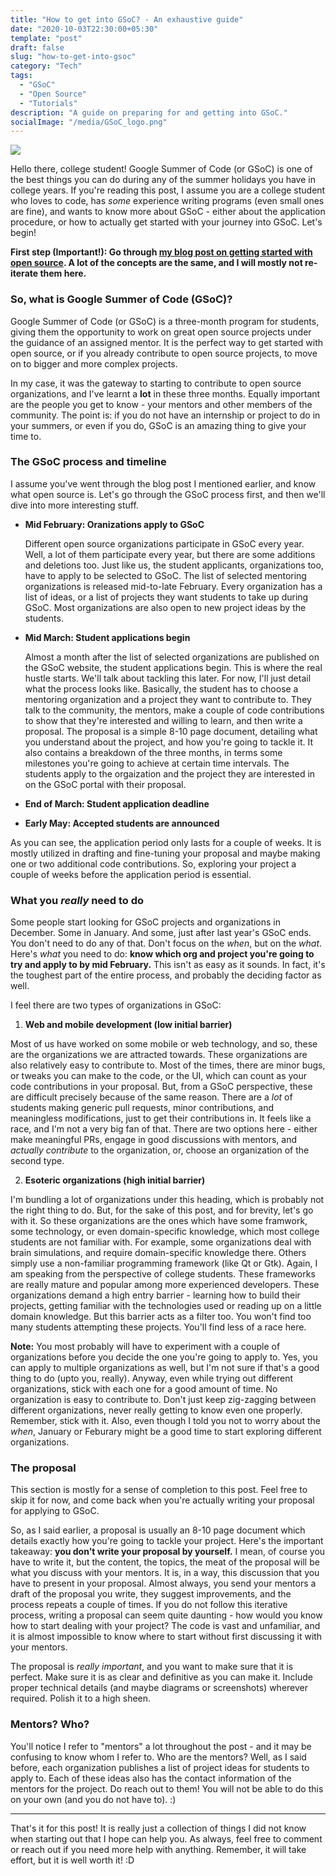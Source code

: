 ```yaml
---
title: "How to get into GSoC? - An exhaustive guide"
date: "2020-10-03T22:30:00+05:30"
template: "post"
draft: false
slug: "how-to-get-into-gsoc"
category: "Tech"
tags:
  - "GSoC"
  - "Open Source"
  - "Tutorials"
description: "A guide on preparing for and getting into GSoC."
socialImage: "/media/GSoC_logo.png"
---
```


![](/media/GSoC_logo.png)

Hello there, college student! Google Summer of Code (or GSoC) is one of the best things you can do during any of the summer holidays you have in college years. If you're reading this post, I assume you are a college student who loves to code, has _some_ experience writing programs (even small ones are fine), and wants to know more about GSoC - either about the application procedure, or how to actually get started with your journey into GSoC. Let's begin!

**First step (Important!): Go through [my blog post on getting started with open source](https://www.thejollyblog.tech/posts/getting-started-open-source). A lot of the concepts are the same, and I will mostly not re-iterate them here.**

### So, what is Google Summer of Code (GSoC)?

Google Summer of Code (or GSoC) is a three-month program for students, giving them the opportunity to work on great open source projects under the guidance of an assigned mentor. It is the perfect way to get started with open source, or if you already contribute to open source projects, to move on to bigger and more complex projects.

In my case, it was the gateway to starting to contribute to open source organizations, and I've learnt a **lot** in these three months. Equally important are the people you get to know - your mentors and other members of the community. The point is: if you do not have an internship or project to do in your summers, or even if you do, GSoC is an amazing thing to give your time to.

### The GSoC process and timeline

I assume you've went through the blog post I mentioned earlier, and know what open source is. Let's go through the GSoC process first, and then we'll dive into more interesting stuff.

- **Mid February: Oranizations apply to GSoC**

  Different open source organizations participate in GSoC every year. Well, a lot of them participate every year, but there are some additions and deletions too. Just like us, the student applicants, organizations too, have to apply to be selected to GSoC. The list of selected mentoring organizations is released mid-to-late February. Every organization has a list of ideas, or a list of projects they want students to take up during GSoC. Most organizations are also open to new project ideas by the students.

- **Mid March: Student applications begin**

  Almost a month after the list of selected organizations are published on the GSoC website, the student applications begin. This is where the real hustle starts. We'll talk about tackling this later. For now, I'll just detail what the process looks like. Basically, the student has to choose a mentoring organization and a project they want to contribute to. They talk to the community, the mentors, make a couple of code contributions to show that they're interested and willing to learn, and then write a proposal. The proposal is a simple 8-10 page document, detailing what you understand about the project, and how you're going to tackle it. It also contains a breakdown of the three months, in terms some milestones you're going to achieve at certain time intervals. The students apply to the orgaization and the project they are interested in on the GSoC portal with their proposal.

- **End of March: Student application deadline**

- **Early May: Accepted students are announced**

As you can see, the application period only lasts for a couple of weeks. It is mostly utilized in drafting and fine-tuning your proposal and maybe making one or two additional code contributions. So, exploring your project a couple of weeks before the application period is essential.

### What you _really_ need to do

Some people start looking for GSoC projects and organizations in December. Some in January. And some, just after last year's GSoC ends. You don't need to do any of that. Don't focus on the _when_, but on the _what_. Here's _what_ you need to do: **know which org and project you're going to try and apply to by mid February.** This isn't as easy as it sounds. In fact, it's the toughest part of the entire process, and probably the deciding factor as well.

I feel there are two types of organizations in GSoC:

1. **Web and mobile development (low initial barrier)**

Most of us have worked on some mobile or web technology, and so, these are the organizations we are attracted towards. These organizations are also relatively easy to contribute to. Most of the times, there are minor bugs, or tweaks you can make to the code, or the UI, which can count as your code contributions in your proposal. But, from a GSoC perspective, these are difficult precisely because of the same reason. There are a _lot_ of students making generic pull requests, minor contributions, and meaningless modifications, just to get their contributions in. It feels like a race, and I'm not a very big fan of that. There are two options here - either make meaningful PRs, engage in good discussions with mentors, and _actually contribute_ to the organization, or, choose an organization of the second type.

2. **Esoteric organizations (high initial barrier)**

I'm bundling a lot of organizations under this heading, which is probably not the right thing to do. But, for the sake of this post, and for brevity, let's go with it. So these organizations are the ones which have some framwork, some technology, or even domain-specific knowledge, which most college students are not familiar with. For example, some organizations deal with brain simulations, and require domain-specific knowledge there. Others simply use a non-familiar programming framework (like Qt or Gtk). Again, I am speaking from the perspective of college students. These frameworks are really mature and popular among more experienced developers. These organizations demand a high entry barrier - learning how to build their projects, getting familiar with the technologies used or reading up on a little domain knowledge. But this barrier acts as a filter too. You won't find too many students attempting these projects. You'll find less of a race here.

**Note:** You most probably will have to experiment with a couple of organizations before you decide the one you're going to apply to. Yes, you can apply to multiple organizations as well, but I'm not sure if that's a good thing to do (upto you, really). Anyway, even while trying out different organizations, stick with each one for a good amount of time. No organization is easy to contribute to. Don't just keep zig-zagging between different organizations, never really getting to know even one properly. Remember, stick with it. Also, even though I told you not to worry about the _when_, January or Feburary might be a good time to start exploring different organizations.

### The proposal

This section is mostly for a sense of completion to this post. Feel free to skip it for now, and come back when you're actually writing your proposal for applying to GSoC.

So, as I said earlier, a proposal is usually an 8-10 page document which details exactly how you're going to tackle your project. Here's the important takeaway: **you don't write your proposal by yourself.** I mean, of course you have to write it, but the content, the topics, the meat of the proposal will be what you discuss with your mentors. It is, in a way, this discussion that you have to present in your proposal. Almost always, you send your mentors a draft of the proposal you write, they suggest improvements, and the process repeats a couple of times. If you do not follow this iterative process, writing a proposal can seem quite daunting - how would you know how to start dealing with your project? The code is vast and unfamiliar, and it is almost impossible to know where to start without first discussing it with your mentors.

The proposal is _really important_, and you want to make sure that it is perfect. Make sure it is as clear and definitive as you can make it. Include proper technical details (and maybe diagrams or screenshots) wherever required. Polish it to a high sheen.

### Mentors? Who?

You'll notice I refer to "mentors" a lot throughout the post - and it may be confusing to know whom I refer to. Who are the mentors? Well, as I said before, each organization publishes a list of project ideas for students to apply to. Each of these ideas also has the contact information of the mentors for the project. Do reach out to them! You will not be able to do this on your own (and you do not have to). :)

---

That's it for this post! It is really just a collection of things I did not know when starting out that I hope can help you. As always, feel free to comment or reach out if you need more help with anything. Remember, it will take effort, but it is well worth it! :D
